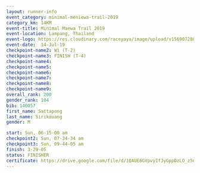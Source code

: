 ```yaml
---
layout: runner-info 
event_category: minimal-meniewa-trail-2019 
category_km: 14KM 
event-title: Minimal Maewa Trail 2019 
event-location: Lampang, Thailand 
event-logo: https://res.cloudinary.com/raceyaya/image/upload/v1569072805/logo/minimal-trail_ktnvsp.jpg 
event-date:  14-Jul-19 
checkpoint-name2: W1 (T-2) 
checkpoint-name3: FINISH (T-4) 
checkpoint-name4: 
checkpoint-name5: 
checkpoint-name6: 
checkpoint-name7: 
checkpoint-name8: 
checkpoint-name9: 
overall_rank: 200
gender_rank: 104
bib: 140057
first_name: Sattapong
last_name: Sirikouang
gender: M

start: Sun, 06-15-00 am
checkpoint2: Sun, 07-34-34 am
checkpoint3: Sun, 09-44-05 am
finish: 3-29-05
status: FINISHER
certificate: https://drive.google.com/file/d/1QAUE6GVpvyIfJyGppDzLO_z5qE6KERLO/view?usp=sharing
---
```

